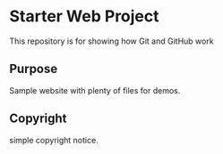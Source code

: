 # Starter Web Project

This repository is for showing how Git and GitHub work

## Purpose

Sample website with plenty of files for demos.

## Copyright

simple copyright notice.
